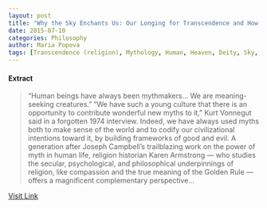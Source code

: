 ```yaml
---
layout: post
title: "Why the Sky Enchants Us: Our Longing for Transcendence and How Myths Elevate Human Life"
date: 2015-07-10
categories: Philosophy
author: Maria Popova
tags: [Transcendence (religion), Mythology, Human, Heaven, Deity, Sky, Religion, Creation myth, Experience, Culture]
---
```





#### Extract
>&#8220;Human beings have always been mythmakers&#8230; We are meaning-seeking creatures.&#8221;
“We have such a young culture that there is an opportunity to contribute wonderful new myths to it,&#8221; Kurt Vonnegut said in a forgotten 1974 interview. Indeed, we have always used myths both to make sense of the world and to codify our civilizational intentions toward it, by building frameworks of good and evil.
A generation after Joseph Campbell&#8217;s trailblazing work on the power of myth in human life, religion historian Karen Armstrong &#8212; who studies the secular, psychological, and philosophical underpinnings of religion, like compassion and the true meaning of the Golden Rule &#8212; offers a magnificent complementary perspective...



[Visit Link](http://www.brainpickings.org/2015/07/08/karen-armstrong-short-history-of-myth/)


